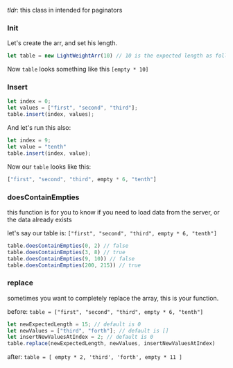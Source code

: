 *tldr*: this class in intended for paginators

### Init
Let's create the arr, and set his length.
```js
let table = new LightWeightArr(10) // 10 is the expected length as follows
```

Now `table` looks something like this `[empty * 10]`

### Insert

```js
let index = 0;
let values = ["first", "second", "third"];
table.insert(index, values);
```
And let's run this also:
```js
let index = 9;
let value = "tenth"
table.insert(index, value);
```

Now our `table` looks like this:
```js
["first", "second", "third", empty * 6, "tenth"]
```

### doesContainEmpties
this function is for you to know if you need to load data from the server, or the data already exists

let's say our table is: `["first", "second", "third", empty * 6, "tenth"]`
```js
table.doesContainEmpties(0, 2) // false
table.doesContainEmpties(3, 8) // true
table.doesContainEmpties(9, 10)) // false
table.doesContainEmpties(200, 215)) // true
```

### replace
sometimes you want to completely replace the array, this is your function.

before: `table = ["first", "second", "third", empty * 6, "tenth"]`

```js
let newExpectedLength = 15; // default is 0
let newValues = ["third", "forth"]; // default is []
let insertNewValuesAtIndex = 2; // default is 0
table.replace(newExpectedLength, newValues, insertNewValuesAtIndex)
```

after: `table = [ empty * 2, 'third', 'forth', empty * 11 ]`
